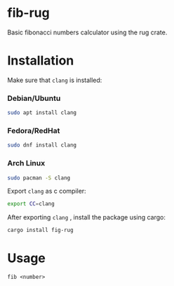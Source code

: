 # fib-rug
Basic fibonacci numbers calculator using the rug crate.
# Installation
Make sure that `clang` is installed:
### Debian/Ubuntu
```sh
sudo apt install clang
```
### Fedora/RedHat
```sh
sudo dnf install clang
```
### Arch Linux
```sh
sudo pacman -S clang
```

Export `clang` as c compiler:
```bash
export CC=clang
```
After exporting `clang` , install the package using cargo:
```sh
cargo install fig-rug
```
# Usage
```
fib <number>
```
